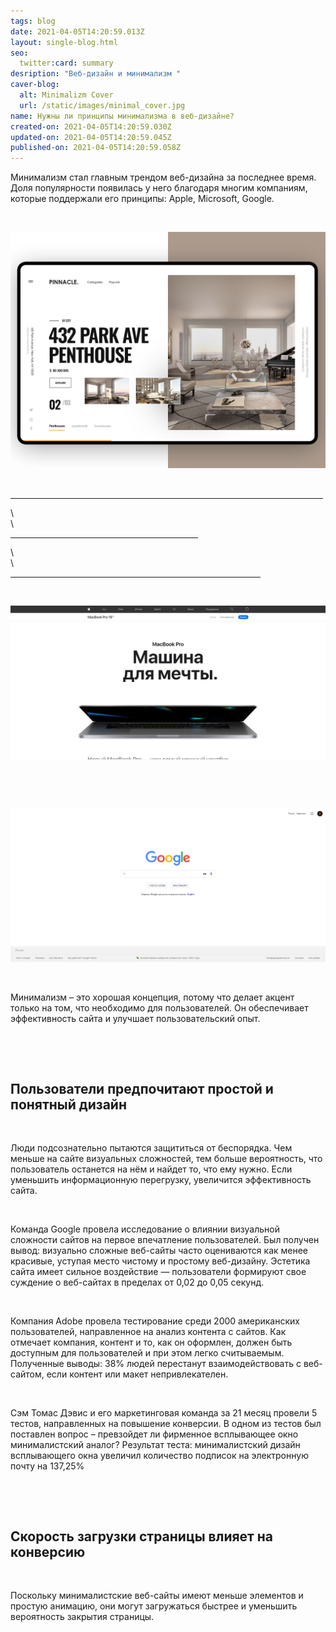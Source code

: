 ```yaml
---
tags: blog
date: 2021-04-05T14:20:59.013Z
layout: single-blog.html
seo:
  twitter:card: summary
desription: "Веб-дизайн и минимализм "
caver-blog:
  alt: Minimalizm Cover
  url: /static/images/minimal_cover.jpg
name: Нужны ли принципы минимализма в веб-дизайне?
created-on: 2021-04-05T14:20:59.030Z
updated-on: 2021-04-05T14:20:59.045Z
published-on: 2021-04-05T14:20:59.058Z
---
```

Минимализм стал главным трендом веб-дизайна за последнее время. Доля популярности появилась у него благодаря многим компаниям, которые поддержали его принципы: Apple, Microsoft, Google.

<!--StartFragment-->

**⠀**

<!--EndFragment-->

![](/static/images/01_minimal.png)

<!--StartFragment-->

**⠀**

<!--EndFragment-->

<!--StartFragment-->

<hr align="center" width="500" size="2" color="#ff0000" />\
<br />\
<hr align="left" width="300" size="4" color="#ff9900" />\
<br />\
<hr align="right" width="400" size="3" color="#0000dd" />

<!--EndFragment-->

<!--StartFragment-->

**⠀**

<!--EndFragment-->

![](/static/images/apple.jpg)

<!--StartFragment-->

**⠀**

<!--EndFragment-->

<!--StartFragment-->

**⠀**

<!--EndFragment-->

![](/static/images/google.jpg)

<!--StartFragment-->

**⠀**

<!--EndFragment-->

Минимализм – это хорошая концепция, потому что делает акцент только на том, что необходимо для пользователей. Он обеспечивает эффективность сайта и улучшает пользовательский опыт.

<!--StartFragment-->

**⠀**

<!--EndFragment-->

<!--StartFragment-->

**⠀**

<!--EndFragment-->

## Пользователи предпочитают простой и понятный дизайн

<!--StartFragment-->

**⠀**

<!--EndFragment-->

Люди подсознательно пытаются защититься от беспорядка. Чем меньше на сайте визуальных сложностей, тем больше вероятность, что пользователь останется на нём и найдет то, что ему нужно. Если уменьшить информационную перегрузку, увеличится эффективность сайта.

<!--StartFragment-->

**⠀**

<!--EndFragment-->

Команда Google провела исследование о влиянии визуальной сложности сайтов на первое впечатление пользователей. Был получен вывод: визуально сложные веб-сайты часто оцениваются как менее красивые, уступая место чистому и простому веб-дизайну. Эстетика сайта имеет сильное воздействие — пользователи формируют свое суждение о веб-сайтах в пределах от 0,02 до 0,05 секунд.

<!--StartFragment-->

**⠀**

<!--EndFragment-->

Компания Adobe провела тестирование среди 2000 американских пользователей, направленное на анализ контента с сайтов. Как отмечает компания, контент и то, как он оформлен, должен быть доступным для пользователей и при этом легко считываемым. Полученные выводы: 38% людей перестанут взаимодействовать с веб-сайтом, если контент или макет непривлекателен.

<!--StartFragment-->

**⠀**

<!--EndFragment-->

Сэм Томас Дэвис и его маркетинговая команда за 21 месяц провели 5 тестов, направленных на повышение конверсии. В одном из тестов был поставлен вопрос – превзойдет ли фирменное всплывающее окно минималистский аналог? Результат теста: минималистский дизайн всплывающего окна увеличил количество подписок на электронную почту на 137,25%
<!--StartFragment-->

**⠀**

<!--EndFragment-->

<!--StartFragment-->

**⠀**

<!--EndFragment-->

## Скорость загрузки страницы влияет на конверсию

<!--StartFragment-->

**⠀**

<!--EndFragment-->

Поскольку минималистские веб-сайты имеют меньше элементов и простую анимацию, они могут загружаться быстрее и уменьшить вероятность закрытия страницы.

<!--StartFragment-->

**⠀**

<!--EndFragment-->